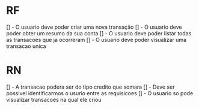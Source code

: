# RF
  [] - O usuario deve poder criar uma nova transação
  [] - O usuario deve poder obter um resumo da sua conta
  [] - O usuario deve poder listar todas as transacoes que ja ocorreram
  [] - O usuario deve poder visualizar uma transacao unica

# RN

  [] - A transacao podera ser do tipo credito que somara
  [] - Deve ser possivel identificarmos o usurio entre as requisicoes
  [] - O usuario so pode visualizar transacoes na qual ele criou